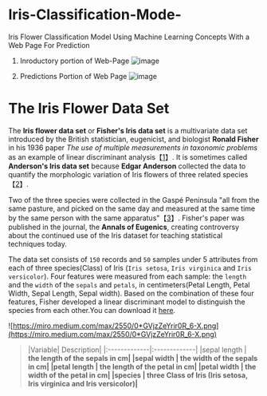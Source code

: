 # Iris-Classification-Mode-
Iris Flower Classification Model Using Machine Learning Concepts With a Web Page For Prediction

1. Inroductory portion of Web-Page
![image](https://github.com/MirAb-77/Iris-Classification-Mode-/assets/169236743/6c6dbe7d-0fb3-46ee-8029-531f428aafd2)

2. Predictions Portion of Web Page
   ![image](https://github.com/MirAb-77/Iris-Classification-Mode-/assets/169236743/91e6b083-1693-4c98-b612-f5238894be3e)


# The Iris Flower Data Set

The **Iris flower data set** or **Fisher's Iris data set** is a multivariate data set introduced by the British statistician, eugenicist, and biologist **Ronald Fisher** in his 1936 paper *The use of multiple measurements in taxonomic problems* as an example of linear discriminant analysis【[1](https://en.wikipedia.org/wiki/Iris_flower_data_set#:~:text=The%20Iris%20flower%20data%20set,example%20of%20linear%20discriminant%20analysis.)】. It is sometimes called **Anderson's Iris data set** because **Edgar Anderson** collected the data to quantify the morphologic variation of Iris flowers of three related species【[2](https://en.wikipedia.org/wiki/Iris_flower_data_set#:~:text=The%20Iris%20flower%20data%20set,example%20of%20linear%20discriminant%20analysis.)】.

Two of the three species were collected in the Gaspé Peninsula "all from the same pasture, and picked on the same day and measured at the same time by the same person with the same apparatus"【[3](https://en.wikipedia.org/wiki/Iris_flower_data_set#:~:text=The%20Iris%20flower%20data%20set,example%20of%20linear%20discriminant%20analysis.)】. Fisher's paper was published in the journal, the **Annals of Eugenics**, creating controversy about the continued use of the Iris dataset for teaching statistical techniques today.

The data set consists of `150` records and `50` samples under 5 attributes from each of three species(Class) of Iris (`Iris setosa`, `Iris virginica` and `Iris versicolor`). Four features were measured from each sample: the `length` and the `width` of the `sepals` and `petals`, in centimeters(Petal Length, Petal Width, Sepal Length, Sepal width). Based on the combination of these four features, Fisher developed a linear discriminant model to distinguish the species from each other.You can download it [here](https://www.kaggle.com/datasets/arshid/iris-flower-dataset).

![https://miro.medium.com/max/2550/0*GVjzZeYrir0R_6-X.png](https://miro.medium.com/max/2550/0*GVjzZeYrir0R_6-X.png)


> |Variable| Description| 
 |:-------------|:-------------|
 |sepal length	| <b>the length of the sepals in cm|
 |sepal width  | <b> the width of the sepals in cm|
 |petal length    | <b>the length of the petal in cm|
 |petal width     | <b>the width of the petal in cm|
 |species    | <b>three Class of Iris (Iris setosa, Iris virginica and Iris versicolor)|
